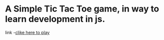 # A Simple Tic Tac Toe game, in way to learn development in js.
link -[clike here to play](https://prakashgolusingh.github.io/Tic-Tac-Toe/)
